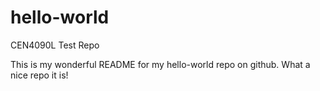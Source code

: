 # hello-world
CEN4090L Test Repo

This is my wonderful README for my hello-world repo on github. What a nice repo it is!
